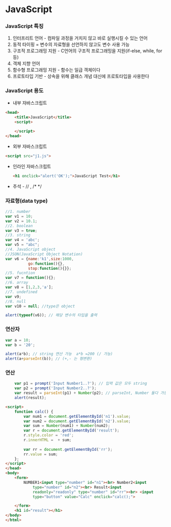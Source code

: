 # JavaScript



### JavaScript 특징

1. 인터프리트 언어 - 컴파일 과정을 거치지 않고 바로 실행시킬 수 있는 언어
2. 동적 타이핑 = 변수의 자료형을 선언하지 않고도 변수 사용 가능
3. 구조적 프로그래밍 지원 - C언어의 구조적 프로그래밍을 지원(if-else, while, for 등)
4. 객체 지향 언어
5. 함수형 프로그래밍 지원 - 함수는 일급 객체이다
6. 프로토타입 기반 - 상속을 위해 클래스 개념 대신에 프로토타입을 사용한다



### JavaScript 용도

* 내부 자바스크립트

```html
<head>
    <title>JavaScript</title>
    <script>
    
    </script>
</head>
```

* 외부 자바스크립트

```html
<script src="j1.js">
```

* 인라인 자바스크립트 

  ```html
  <h1 onclick="alert('OK');">JavaScript Test</h1>
  ```

* 주석  - // , /*   */



### 자료형(data type)

```javascript
//1. number
var v1 = 10;
var v2 = 10.1;
//2. boolean
var v3 = true;
//3. string
var v4 = 'abc';
var v5 = "abc";
//4. JavaScript object
//JSON(JavaScript Object Notation)
var v6 = {name:'k1',size:1000,
		  go:function(){},
		  stop:function(){}};
//5. fucntion
var v7 = function(){};
//6. array
var v8 = [1,2,3,'a'];
//7. undefined
var v9;
//8. null
var v10 = null; //type은 object

alert(typeof(v6)); // 해당 변수의 타입을 출력
```



### 연산자

```javascript
var a = 10;
var b = '20';

alert(a*b); // string 연산 가능  a*b =200 (/ 가능)
alert(a+parseInt(b)); // (+,- 는 형변환)
```

### 연산

```javascript
	var p1 = prompt('Input Number1..?'); // 입력 값은 모두 string
	var p2 = prompt('Input Number2..?');
	var result = parseInt(p1) + Number(p2); // parseInt, Number 둘다 가능
	alert(result);
```

```html
<script>
	function calc() {
		var num1 = document.getElementById('n1').value;
		var num2 = document.getElementById('n2').value;
		var sum = Number(num1) + Number(num2);
		var r = document.getElementById('result');
		r.style.color = 'red';
		r.innerHTML =  + sum;
		
		var rr = document.getElementById('rr');
		rr.value = sum;
	};
</script>
</head>
<body>
	<form>
		NUMBER1<input type="number" id="n1"><br> Number2<input
			type="number" id="n2"><br> Result<input
			readonly="readonly" type="number" id="rr"><br> <input
			type="button" value="Calc" onclick="calc();">

	</form>
	<h1 id="result"></h1>
</body>
</html>
```



